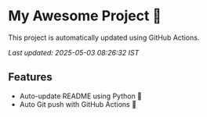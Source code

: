 # My Awesome Project 🚀

This project is automatically updated using GitHub Actions.

_Last updated: 2025-05-03 08:26:32 IST_

## Features
- Auto-update README using Python 🐍
- Auto Git push with GitHub Actions 🤖

